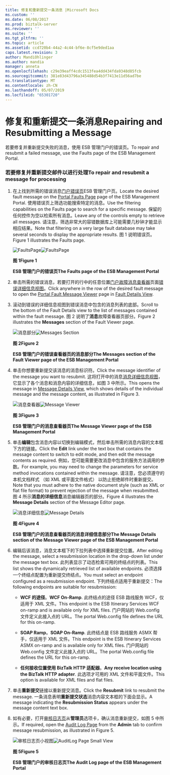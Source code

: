 ```yaml
---
title: 修复和重新提交一条消息 |Microsoft Docs
ms.custom: ''
ms.date: 06/08/2017
ms.prod: biztalk-server
ms.reviewer: ''
ms.suite: ''
ms.tgt_pltfrm: ''
ms.topic: article
ms.assetid: ccd720b4-44a2-4c44-bf6e-8cf5e9ded1aa
caps.latest.revision: 3
author: MandiOhlinger
ms.author: mandia
manager: anneta
ms.openlocfilehash: c29e39eaff4cdc1513fea4dd434fda9348d85fcb
ms.sourcegitcommit: 381e83d43796a345488d54b3f7413e11d56ad7be
ms.translationtype: MT
ms.contentlocale: zh-CN
ms.lasthandoff: 05/07/2019
ms.locfileid: "65301720"
---
```

# <a name="repairing-and-resubmitting-a-message"></a><span data-ttu-id="6e8c0-102">修复和重新提交一条消息</span><span class="sxs-lookup"><span data-stu-id="6e8c0-102">Repairing and Resubmitting a Message</span></span>
<span data-ttu-id="6e8c0-103">若要修复并重新提交失败的消息，使用 ESB 管理门户的错误页。</span><span class="sxs-lookup"><span data-stu-id="6e8c0-103">To repair and resubmit a failed message, use the Faults page of the ESB Management Portal.</span></span>  
  
### <a name="to-repair-and-resubmit-a-message-for-processing"></a><span data-ttu-id="6e8c0-104">若要修复并重新提交邮件以进行处理</span><span class="sxs-lookup"><span data-stu-id="6e8c0-104">To repair and resubmit a message for processing</span></span>  
  
1.  <span data-ttu-id="6e8c0-105">在上找到所需的错误消息[门户错误页](../esb-toolkit/portal-faults-page.md)ESB 管理门户页。</span><span class="sxs-lookup"><span data-stu-id="6e8c0-105">Locate the desired fault message on the [Portal Faults Page](../esb-toolkit/portal-faults-page.md) page of the ESB Management Portal.</span></span> <span data-ttu-id="6e8c0-106">使用错误页上筛选功能搜索特定的消息。</span><span class="sxs-lookup"><span data-stu-id="6e8c0-106">Use the filtering capabilities on the Faults page to search for a specific message.</span></span> <span data-ttu-id="6e8c0-107">保留的任何控件为空以检索所有消息。</span><span class="sxs-lookup"><span data-stu-id="6e8c0-107">Leave any of the controls empty to retrieve all messages.</span></span> <span data-ttu-id="6e8c0-108">请注意，筛选非常大的容错数据库上可能需要几秒钟才能显示相应结果。</span><span class="sxs-lookup"><span data-stu-id="6e8c0-108">Note that filtering on a very large fault database may take several seconds to display the appropriate results.</span></span> <span data-ttu-id="6e8c0-109">图 1 说明错误页。</span><span class="sxs-lookup"><span data-stu-id="6e8c0-109">Figure 1 illustrates the Faults page.</span></span>  
  
     <span data-ttu-id="6e8c0-110">![FaultsPage](../esb-toolkit/media/faultspage.gif "FaultsPage")</span><span class="sxs-lookup"><span data-stu-id="6e8c0-110">![FaultsPage](../esb-toolkit/media/faultspage.gif "FaultsPage")</span></span>  
  
     <span data-ttu-id="6e8c0-111">**图 1**</span><span class="sxs-lookup"><span data-stu-id="6e8c0-111">**Figure 1**</span></span>  
  
     <span data-ttu-id="6e8c0-112">**ESB 管理门户的错误页**</span><span class="sxs-lookup"><span data-stu-id="6e8c0-112">**The Faults page of the ESB Management Portal**</span></span>  
  
2.  <span data-ttu-id="6e8c0-113">单击所需的错误消息，若要打开的行中的任意位置[门户故障消息查看器](../esb-toolkit/portal-fault-message-viewer.md)页面[错误详细信息视图](../esb-toolkit/fault-details-view.md)。</span><span class="sxs-lookup"><span data-stu-id="6e8c0-113">Click anywhere in the row of the desired fault message to open the [Portal Fault Message Viewer](../esb-toolkit/portal-fault-message-viewer.md) page in [Fault Details View](../esb-toolkit/fault-details-view.md).</span></span>  
  
3.  <span data-ttu-id="6e8c0-114">滚动到错误的详细信息视图到错误消息中包含的消息列表的底部。</span><span class="sxs-lookup"><span data-stu-id="6e8c0-114">Scroll to the bottom of the Fault Details view to the list of messages contained within the fault message.</span></span> <span data-ttu-id="6e8c0-115">图 2 说明了**消息**故障查看器页部分。</span><span class="sxs-lookup"><span data-stu-id="6e8c0-115">Figure 2 illustrates the **Messages** section of the Fault Viewer page.</span></span>  
  
     <span data-ttu-id="6e8c0-116">![消息部分](../esb-toolkit/media/ch8-messagessection.gif "Ch8-MessagesSection")</span><span class="sxs-lookup"><span data-stu-id="6e8c0-116">![Messages Section](../esb-toolkit/media/ch8-messagessection.gif "Ch8-MessagesSection")</span></span>  
  
     <span data-ttu-id="6e8c0-117">**图 2**</span><span class="sxs-lookup"><span data-stu-id="6e8c0-117">**Figure 2**</span></span>  
  
     <span data-ttu-id="6e8c0-118">**ESB 管理门户的错误查看器页的消息部分**</span><span class="sxs-lookup"><span data-stu-id="6e8c0-118">**The Messages section of the Fault Viewer page of the ESB Management Portal**</span></span>  
  
4.  <span data-ttu-id="6e8c0-119">单击你想要重新提交该消息的消息标识符。</span><span class="sxs-lookup"><span data-stu-id="6e8c0-119">Click the message identifier of the message you want to resubmit.</span></span> <span data-ttu-id="6e8c0-120">这将打开中的消息[消息详细信息视图](../esb-toolkit/message-details-view.md)，它显示了各个消息和消息内容的详细信息，如图 3 中所示。</span><span class="sxs-lookup"><span data-stu-id="6e8c0-120">This opens the message in [Message Details View](../esb-toolkit/message-details-view.md), which shows details of the individual message and the message content, as illustrated in Figure 3.</span></span>  
  
     <span data-ttu-id="6e8c0-121">![消息查看器](../esb-toolkit/media/ch8-messageviewer.gif "Ch8-MessageViewer")</span><span class="sxs-lookup"><span data-stu-id="6e8c0-121">![Message Viewer](../esb-toolkit/media/ch8-messageviewer.gif "Ch8-MessageViewer")</span></span>  
  
     <span data-ttu-id="6e8c0-122">**图 3**</span><span class="sxs-lookup"><span data-stu-id="6e8c0-122">**Figure 3**</span></span>  
  
     <span data-ttu-id="6e8c0-123">**ESB 管理门户的消息查看器页**</span><span class="sxs-lookup"><span data-stu-id="6e8c0-123">**The Message Viewer page of the ESB Management Portal**</span></span>  
  
5.  <span data-ttu-id="6e8c0-124">单击**编辑**包含消息内容以切换到编辑模式，然后单击所需的消息内容的文本框下方的链接。</span><span class="sxs-lookup"><span data-stu-id="6e8c0-124">Click the **Edit** link under the text box that contains the message content to switch to edit mode, and then edit the message contents as required.</span></span> <span data-ttu-id="6e8c0-125">例如，您可能需要更改消息中包含的服务方法调用的参数。</span><span class="sxs-lookup"><span data-stu-id="6e8c0-125">For example, you may need to change the parameters for service method invocations contained within the message.</span></span> <span data-ttu-id="6e8c0-126">请注意，您必须遵守的本机文档样式 （如 XML 或平面文件格式） 以防止拒绝邮件时重新提交。</span><span class="sxs-lookup"><span data-stu-id="6e8c0-126">Note that you must adhere to the native document style (such as XML or flat file format) to prevent rejection of the message when resubmitted.</span></span> <span data-ttu-id="6e8c0-127">图 4 所示**消息的详细信息**消息编辑器页的部分。</span><span class="sxs-lookup"><span data-stu-id="6e8c0-127">Figure 4 illustrates the **Message Details** section of the Message Editor page.</span></span>  
  
     <span data-ttu-id="6e8c0-128">![消息详细信息](../esb-toolkit/media/ch8-messagedetails.gif "Ch8-MessageDetails")</span><span class="sxs-lookup"><span data-stu-id="6e8c0-128">![Message Details](../esb-toolkit/media/ch8-messagedetails.gif "Ch8-MessageDetails")</span></span>  
  
     <span data-ttu-id="6e8c0-129">**图 4**</span><span class="sxs-lookup"><span data-stu-id="6e8c0-129">**Figure 4**</span></span>  
  
     <span data-ttu-id="6e8c0-130">**ESB 管理门户的消息查看器页的消息详细信息部分**</span><span class="sxs-lookup"><span data-stu-id="6e8c0-130">**The Message Details section of the Message Viewer page of the ESB Management Portal**</span></span>  
  
6.  <span data-ttu-id="6e8c0-131">编辑后该消息，消息文本框下的下拉列表中选择重新提交位置。</span><span class="sxs-lookup"><span data-stu-id="6e8c0-131">After editing the message, select a resubmission location in the drop-down list under the message text box.</span></span> <span data-ttu-id="6e8c0-132">此列表显示了动态检索可用的终结点的列表。</span><span class="sxs-lookup"><span data-stu-id="6e8c0-132">This list shows the dynamically retrieved list of available endpoints.</span></span> <span data-ttu-id="6e8c0-133">必须选择一个终结点配置为重新提交终结点。</span><span class="sxs-lookup"><span data-stu-id="6e8c0-133">You must select an endpoint configured as a resubmission endpoint.</span></span> <span data-ttu-id="6e8c0-134">下列终结点适用于重新提交：</span><span class="sxs-lookup"><span data-stu-id="6e8c0-134">The following endpoints are suitable for resubmission:</span></span>  
  
    -   <span data-ttu-id="6e8c0-135">**WCF 的途径**。</span><span class="sxs-lookup"><span data-stu-id="6e8c0-135">**WCF On-Ramp**.</span></span> <span data-ttu-id="6e8c0-136">此终结点的途径 ESB 路线服务 WCF，仅适用于 XML 文件。</span><span class="sxs-lookup"><span data-stu-id="6e8c0-136">This endpoint is the ESB Itinerary Services WCF on-ramp and is available only for XML files.</span></span> <span data-ttu-id="6e8c0-137">门户网站的 Web.config 文件定义此接入点的 URL。</span><span class="sxs-lookup"><span data-stu-id="6e8c0-137">The portal Web.config file defines the URL for this on-ramp.</span></span>  
  
    -   <span data-ttu-id="6e8c0-138">**SOAP Ramp**。</span><span class="sxs-lookup"><span data-stu-id="6e8c0-138">**SOAP On-Ramp**.</span></span> <span data-ttu-id="6e8c0-139">此终结点是 ESB 路线服务 ASMX 帮手，仅适用于 XML 文件。</span><span class="sxs-lookup"><span data-stu-id="6e8c0-139">This endpoint is the ESB Itinerary Services ASMX on-ramp and is available only for XML files.</span></span> <span data-ttu-id="6e8c0-140">门户网站的 Web.config 文件定义此接入点的 URL。</span><span class="sxs-lookup"><span data-stu-id="6e8c0-140">The portal Web.config file defines the URL for this on-ramp.</span></span>  
  
    -   <span data-ttu-id="6e8c0-141">**任何接收位置使用 BizTalk HTTP 适配器**。</span><span class="sxs-lookup"><span data-stu-id="6e8c0-141">**Any receive location using the BizTalk HTTP adapter**.</span></span> <span data-ttu-id="6e8c0-142">此选项才可用的 XML 文件和平面文件。</span><span class="sxs-lookup"><span data-stu-id="6e8c0-142">This option is available for XML files and flat files.</span></span>  
  
7.  <span data-ttu-id="6e8c0-143">单击**重新提交**链接以重新提交消息。</span><span class="sxs-lookup"><span data-stu-id="6e8c0-143">Click the **Resubmit** link to resubmit the message.</span></span> <span data-ttu-id="6e8c0-144">一条消息表明**重新提交状态**消息内容文本框的下面会显示。</span><span class="sxs-lookup"><span data-stu-id="6e8c0-144">A message indicating the **Resubmission Status** appears under the message content text box.</span></span>  
  
8.  <span data-ttu-id="6e8c0-145">如有必要，打开[审核日志页](../esb-toolkit/audit-log-page.md)从**管理员**选项卡，确认消息重新提交，如图 5 中所示。</span><span class="sxs-lookup"><span data-stu-id="6e8c0-145">If required, open the [Audit Log Page](../esb-toolkit/audit-log-page.md) from the **Admin** tab to confirm message resubmission, as illustrated in Figure 5.</span></span>  
  
     <span data-ttu-id="6e8c0-146">![审核日志页小视图](../esb-toolkit/media/ch8-auditlogpagesmallview.gif "Ch8-AuditLogPageSmallView")</span><span class="sxs-lookup"><span data-stu-id="6e8c0-146">![AuditLog Page Small View](../esb-toolkit/media/ch8-auditlogpagesmallview.gif "Ch8-AuditLogPageSmallView")</span></span>  
  
     <span data-ttu-id="6e8c0-147">**图 5**</span><span class="sxs-lookup"><span data-stu-id="6e8c0-147">**Figure 5**</span></span>  
  
     <span data-ttu-id="6e8c0-148">**ESB 管理门户的审核日志页**</span><span class="sxs-lookup"><span data-stu-id="6e8c0-148">**The Audit Log page of the ESB Management Portal**</span></span>